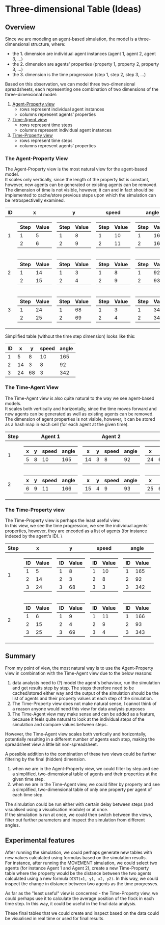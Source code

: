 # Three-dimensional Table (Ideas)

## Overview
Since we are modeling an agent-based simulation, the model is a three-dimensional structure, where:
- the 1. dimension are individual agent instances (agent 1, agent 2, agent 3, ...)
- the 2. dimension are agents' properties (property 1, property 2, property 3, ...)
- the 3. dimension is the time progression (step 1, step 2, step 3, ...)

Based on this observation, we can model three two-dimensional spreadsheets, each representing one combination of two dimensions of the three-dimensional model:
1. [Agent-Property view](#the-agent-property-view)
    - rows represent individual agent instances
    - columns represent agents' properties
2. [Time-Agent view](#the-time-agent-view)
    - rows represent time steps
    - columns represent individual agent instances
3. [Time-Property view](#the-time-property-view)
    - rows represent time steps
    - columns represent agents' properties

### The Agent-Property View
The Agent-Property view is the most natural view for the agent-based model. \
It scales only vertically, since the length of the property list is constant, however, new agents can be generated or existing agents can be removed. \
The dimension of time is not visible, however, it can and in fact should be implemented to cache/store previous steps upon which the simulation can be retrospectivelly examined.

<table>
    <thead>
        <th>ID</th>
        <th>x</th>
        <th>y</th>
        <th>speed</th>
        <th>angle</th>
    </thead>
    <tbody>
        <tr>
            <td>1</td>
            <td>
                <table>
                    <thead>
                        <th>Step</th>
                        <th>Value</th>
                    </thead>
                    <tbody>
                        <tr>
                            <td>1</td>
                            <td>5</td>
                        </tr>
                        <tr>
                            <td>2</td>
                            <td>6</td>
                        </tr>
                    </tbody>
                </table>
            </td>
            <td>
                <table>
                    <thead>
                        <th>Step</th>
                        <th>Value</th>
                    </thead>
                    <tbody>
                        <tr>
                            <td>1</td>
                            <td>8</td>
                        </tr>
                        <tr>
                            <td>2</td>
                            <td>9</td>
                        </tr>
                    </tbody>
                </table>
            </td>
            <td>
                <table>
                    <thead>
                        <th>Step</th>
                        <th>Value</th>
                    </thead>
                    <tbody>
                        <tr>
                            <td>1</td>
                            <td>10</td>
                        </tr>
                        <tr>
                            <td>2</td>
                            <td>11</td>
                        </tr>
                    </tbody>
                </table>
            </td>
            <td>
                <table>
                    <thead>
                        <th>Step</th>
                        <th>Value</th>
                    </thead>
                    <tbody>
                        <tr>
                            <td>1</td>
                            <td>165</td>
                        </tr>
                        <tr>
                            <td>2</td>
                            <td>166</td>
                        </tr>
                    </tbody>
                </table>
            </td>
        </tr>
        <tr>
            <td>2</td>
            <td>
                <table>
                    <thead>
                        <th>Step</th>
                        <th>Value</th>
                    </thead>
                    <tbody>
                        <tr>
                            <td>1</td>
                            <td>14</td>
                        </tr>
                        <tr>
                            <td>2</td>
                            <td>15</td>
                        </tr>
                    </tbody>
                </table>
            </td>
            <td>
                <table>
                    <thead>
                        <th>Step</th>
                        <th>Value</th>
                    </thead>
                    <tbody>
                        <tr>
                            <td>1</td>
                            <td>3</td>
                        </tr>
                        <tr>
                            <td>2</td>
                            <td>4</td>
                        </tr>
                    </tbody>
                </table>
            </td>
            <td>
                <table>
                    <thead>
                        <th>Step</th>
                        <th>Value</th>
                    </thead>
                    <tbody>
                        <tr>
                            <td>1</td>
                            <td>8</td>
                        </tr>
                        <tr>
                            <td>2</td>
                            <td>9</td>
                        </tr>
                    </tbody>
                </table>
            </td>
            <td>
                <table>
                    <thead>
                        <th>Step</th>
                        <th>Value</th>
                    </thead>
                    <tbody>
                        <tr>
                            <td>1</td>
                            <td>92</td>
                        </tr>
                        <tr>
                            <td>2</td>
                            <td>93</td>
                        </tr>
                    </tbody>
                </table>
            </td>
        </tr>
        <tr>
            <td>3</td>
            <td>
                <table>
                    <thead>
                        <th>Step</th>
                        <th>Value</th>
                    </thead>
                    <tbody>
                        <tr>
                            <td>1</td>
                            <td>24</td>
                        </tr>
                        <tr>
                            <td>2</td>
                            <td>25</td>
                        </tr>
                    </tbody>
                </table>
            </td>
            <td>
                <table>
                    <thead>
                        <th>Step</th>
                        <th>Value</th>
                    </thead>
                    <tbody>
                        <tr>
                            <td>1</td>
                            <td>68</td>
                        </tr>
                        <tr>
                            <td>2</td>
                            <td>69</td>
                        </tr>
                    </tbody>
                </table>
            </td>
            <td>
                <table>
                    <thead>
                        <th>Step</th>
                        <th>Value</th>
                    </thead>
                    <tbody>
                        <tr>
                            <td>1</td>
                            <td>3</td>
                        </tr>
                        <tr>
                            <td>2</td>
                            <td>4</td>
                        </tr>
                    </tbody>
                </table>
            </td>
            <td>
                <table>
                    <thead>
                        <th>Step</th>
                        <th>Value</th>
                    </thead>
                    <tbody>
                        <tr>
                            <td>1</td>
                            <td>342</td>
                        </tr>
                        <tr>
                            <td>2</td>
                            <td>343</td>
                        </tr>
                    </tbody>
                </table>
            </td>
        </tr>
    </tbody>
</table>

Simplified table (without the time step dimension) looks like this:

<table>
    <thead>
        <th>ID</th>
        <th>x</th>
        <th>y</th>
        <th>speed</th>
        <th>angle</th>
    </thead>
    <tbody>
        <tr>
            <td>1</td>
            <td>5</td>
            <td>8</td>
            <td>10</td>
            <td>165</td>
        </tr>
        <tr>
            <td>2</td>
            <td>14</td>
            <td>3</td>
            <td>8</td>
            <td>92</td>
        </tr>
        <tr>
            <td>3</td>
            <td>24</td>
            <td>68</td>
            <td>3</td>
            <td>342</td>
        </tr>
    </tbody>
</table>

### The Time-Agent View
The Time-Agent view is also quite natural to the way we see agent-based models. \
It scales both vertically and horizontally, since the time moves forward and new agents can be generated as well as existing agents can be removed. \
The dimension of agent properties is not visible, however, it can be stored as a hash map in each cell (for each agent at the given time).

<table>
    <thead>
        <th>Step</th>
        <th>Agent 1</th>
        <th>Agent 2</th>
        <th>Agent 3</th>
    </thead>
    <tbody>
        <tr>
            <td>1</td>
            <td>
                <table>
                    <thead>
                        <th>x</th>
                        <th>y</th>
                        <th>speed</th>
                        <th>angle</th>
                    </thead>
                    <tbody>
                        <td>5</td>
                        <td>8</td>
                        <td>10</td>
                        <td>165</td>
                    </tbody>
                </table>
            </td>
            <td>
                <table>
                    <thead>
                        <th>x</th>
                        <th>y</th>
                        <th>speed</th>
                        <th>angle</th>
                    </thead>
                    <tbody>
                        <td>14</td>
                        <td>3</td>
                        <td>8</td>
                        <td>92</td>
                    </tbody>
                </table>
            </td>
            <td>
                <table>
                    <thead>
                        <th>x</th>
                        <th>y</th>
                        <th>speed</th>
                        <th>angle</th>
                    </thead>
                    <tbody>
                        <td>24</td>
                        <td>68</td>
                        <td>3</td>
                        <td>342</td>
                    </tbody>
                </table>
            </td>
        </tr>
        <tr>
            <td>2</td>
            <td>
                <table>
                    <thead>
                        <th>x</th>
                        <th>y</th>
                        <th>speed</th>
                        <th>angle</th>
                    </thead>
                    <tbody>
                        <td>6</td>
                        <td>9</td>
                        <td>11</td>
                        <td>166</td>
                    </tbody>
                </table>
            </td>
            <td>
                <table>
                    <thead>
                        <th>x</th>
                        <th>y</th>
                        <th>speed</th>
                        <th>angle</th>
                    </thead>
                    <tbody>
                        <td>15</td>
                        <td>4</td>
                        <td>9</td>
                        <td>93</td>
                    </tbody>
                </table>
            </td>
            <td>
                <table>
                    <thead>
                        <th>x</th>
                        <th>y</th>
                        <th>speed</th>
                        <th>angle</th>
                    </thead>
                    <tbody>
                        <td>25</td>
                        <td>69</td>
                        <td>4</td>
                        <td>343</td>
                    </tbody>
                </table>
            </td>
        </tr>
    </tbody>
</table>

### The Time-Property view
The Time-Property view is perhaps the least useful view. \
In this view, we see the time progression, we see the individual agents' properties, however, they are encoded as a list of agents (for instance indexed by the agent's ID). \

<table>
    <thead>
        <th>Step</th>
        <th>x</th>
        <th>y</th>
        <th>speed</th>
        <th>angle</th>
    </thead>
    <tbody>
        <tr>
            <td>1</td>
            <td>
                <table>
                    <thead>
                        <th>ID</th>
                        <th>Value</th>
                    </thead>
                    <tbody>
                        <tr>
                            <td>1</td>
                            <td>5</td>
                        </tr>
                        <tr>
                            <td>2</td>
                            <td>14</td>
                        </tr>
                        <tr>
                            <td>3</td>
                            <td>24</td>
                        </tr>
                    </tbody>
                </table>
            </td>
            <td>
                <table>
                    <thead>
                        <th>ID</th>
                        <th>Value</th>
                    </thead>
                    <tbody>
                        <tr>
                            <td>1</td>
                            <td>8</td>
                        </tr>
                        <tr>
                            <td>2</td>
                            <td>3</td>
                        </tr>
                        <tr>
                            <td>3</td>
                            <td>68</td>
                        </tr>
                    </tbody>
                </table>
            </td>
            <td>
                <table>
                    <thead>
                        <th>ID</th>
                        <th>Value</th>
                    </thead>
                    <tbody>
                        <tr>
                            <td>1</td>
                            <td>10</td>
                        </tr>
                        <tr>
                            <td>2</td>
                            <td>8</td>
                        </tr>
                        <tr>
                            <td>3</td>
                            <td>3</td>
                        </tr>
                    </tbody>
                </table>
            </td>
            <td>
                <table>
                    <thead>
                        <th>ID</th>
                        <th>Value</th>
                    </thead>
                    <tbody>
                        <tr>
                            <td>1</td>
                            <td>165</td>
                        </tr>
                        <tr>
                            <td>2</td>
                            <td>92</td>
                        </tr>
                        <tr>
                            <td>3</td>
                            <td>342</td>
                        </tr>
                    </tbody>
                </table>
            </td>
        </tr>
        <tr>
            <td>2</td>
            <td>
                <table>
                    <thead>
                        <th>ID</th>
                        <th>Value</th>
                    </thead>
                    <tbody>
                        <tr>
                            <td>1</td>
                            <td>6</td>
                        </tr>
                        <tr>
                            <td>2</td>
                            <td>15</td>
                        </tr>
                        <tr>
                            <td>3</td>
                            <td>25</td>
                        </tr>
                    </tbody>
                </table>
            </td>
            <td>
                <table>
                    <thead>
                        <th>ID</th>
                        <th>Value</th>
                    </thead>
                    <tbody>
                        <tr>
                            <td>1</td>
                            <td>9</td>
                        </tr>
                        <tr>
                            <td>2</td>
                            <td>4</td>
                        </tr>
                        <tr>
                            <td>3</td>
                            <td>69</td>
                        </tr>
                    </tbody>
                </table>
            </td>
            <td>
                <table>
                    <thead>
                        <th>ID</th>
                        <th>Value</th>
                    </thead>
                    <tbody>
                        <tr>
                            <td>1</td>
                            <td>11</td>
                        </tr>
                        <tr>
                            <td>2</td>
                            <td>9</td>
                        </tr>
                        <tr>
                            <td>3</td>
                            <td>4</td>
                        </tr>
                    </tbody>
                </table>
            </td>
            <td>
                <table>
                    <thead>
                        <th>ID</th>
                        <th>Value</th>
                    </thead>
                    <tbody>
                        <tr>
                            <td>1</td>
                            <td>166</td>
                        </tr>
                        <tr>
                            <td>2</td>
                            <td>93</td>
                        </tr>
                        <tr>
                            <td>3</td>
                            <td>343</td>
                        </tr>
                    </tbody>
                </table>
            </td>
        </tr>
    </tbody>
</table>

## Summary
From my point of view, the most natural way is to use the Agent-Property view in combination with the Time-Agent view due to the below reasons:
1. data analysts need to (?) model the agent's behaviour, run the simulation and get results step by step. The steps therefore need to be cached/stored either way and the output of the simulation should be the list of agents and their property values at each step of the simulation.
2. The Time-Property view does not make natural sense, I cannot think of a reason anyone would need this view for data analysis purposes
3. The Time-Agent view may make sense and can be added as a feature, because it feels quite natural to look at the individual steps of the simulation and compare values between steps.

However, the Time-Agent view scales both vertically and horizontally, potentially resulting in a different number of agents each step, making the spreadsheet view a little bit non-spreadsheet.

A possible addition to the combination of these two views could be further filtering by the final (hidden) dimension.
1. when we are in the Agent-Property view, we could filter by step and see a simplified, two-dimensional table of agents and their properties at the given time step.
2. when we are in the Time-Agent view, we could filter by property and see a simplified, two-dimensional table of only one property per agent of each time step.

The simulation could be run either with certain delay between steps (and visualised using a visualisation module) or at once. \
If the simulation is run at once, we could then switch between the views, filter out further parameters and inspect the simulation from different angles.

## Experimental features
After running the simulation, we could perhaps generate new tables with new values calculated using formulas based on the simulation results. \
For instance, after running the MOVEMENT simulation, we could select two agents (for instance Agent 1 and Agent 2), create a new Time-Property table where the property would be the distance between the two agents calculated using a new formula `DIST(x1, y1, x2, y2)`. In this way, we could inspect the change in distance between two agents as the time progresses.

As far as the "least useful" view is concerned - the Time-Property view, we could perhaps use it to calculate the average position of the flock in each time step. In this way, it could be useful in the final data analysis.

These final tables that we could create and inspect based on the data could be visualised in real time or used for final results.
